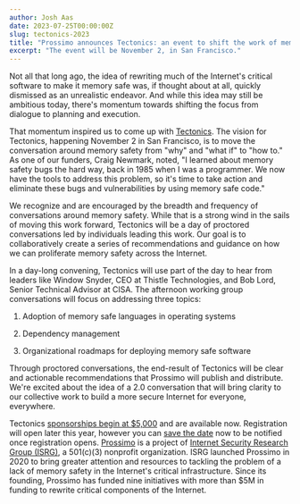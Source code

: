```yaml
---
author: Josh Aas
date: 2023-07-25T00:00:00Z
slug: tectonics-2023
title: "Prossimo announces Tectonics: an event to shift the work of memory safety forward "
excerpt: "The event will be November 2, in San Francisco."
---
```


Not all that long ago, the idea of rewriting much of the Internet's critical software to make it memory safe was, if thought about at all, quickly dismissed as an unrealistic endeavor. And while this idea may still be ambitious today, there's momentum towards shifting the focus from dialogue to planning and execution.

That momentum inspired us to come up with [Tectonics](https://tectonics.memorysafety.org). The vision for Tectonics, happening November 2 in San Francisco, is to move the conversation around memory safety from "why" and "what if" to "how to." As one of our funders, Craig Newmark, noted, "I learned about memory safety bugs the hard way, back in 1985 when I was a programmer. We now have the tools to address this problem, so it's time to take action and eliminate these bugs and vulnerabilities by using memory safe code."

We recognize and are encouraged by the breadth and frequency of conversations around memory safety. While that is a strong wind in the sails of moving this work forward, Tectonics will be a day of proctored conversations led by individuals leading this work. Our goal is to collaboratively create a series of recommendations and guidance on how we can proliferate memory safety across the Internet.

In a day-long convening, Tectonics will use part of the day to hear from leaders like Window Snyder, CEO at Thistle Technologies, and Bob Lord, Senior Technical Advisor at CISA. The afternoon working group conversations will focus on addressing three topics:

1.  Adoption of memory safe languages in operating systems

2.  Dependency management

3.  Organizational roadmaps for deploying memory safe software

Through proctored conversations, the end-result of Tectonics will be clear and actionable recommendations that Prossimo will publish and distribute. We're excited about the idea of a 2.0 conversation that will bring clarity to our collective work to build a more secure Internet for everyone, everywhere.

Tectonics [sponsorships begin at $5,000](https://tectonics.memorysafety.org/pdf/Memory%20Safety%20Event%20Prospectus.pdf) and are available now. Registration will open later this year, however you can [save the date](https://tectonics.memorysafety.org/#save-the-date) now to be notified once registration opens.
[Prossimo](https://memorysafety.org) is a project of [Internet Security Research Group (ISRG)](https://abetterinternet.org), a 501(c)(3) nonprofit organization. ISRG launched Prossimo in 2020 to bring greater attention and resources to tackling the problem of a lack of memory safety in the Internet's critical infrastructure. Since its founding, Prossimo has funded nine initiatives with more than $5M in funding to rewrite critical components of the Internet.